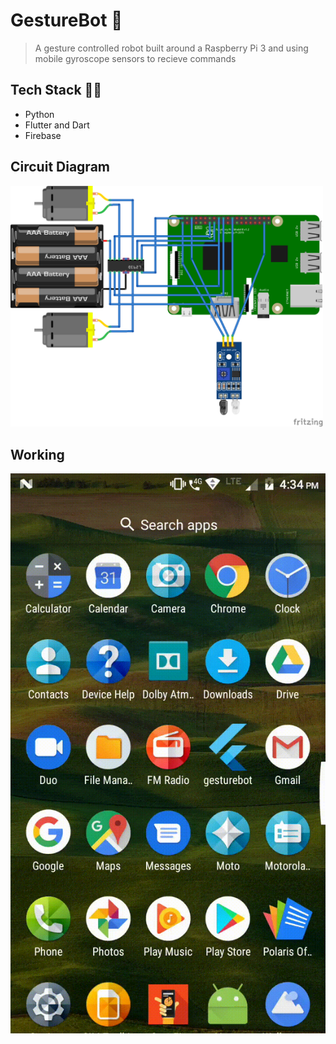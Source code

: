 # GestureBot 🤖

> A gesture controlled robot built around a Raspberry Pi 3 and using mobile gyroscope sensors to recieve commands

## Tech Stack 👨‍💻

- Python
- Flutter and Dart
- Firebase

## Circuit Diagram

<img src="REPO_ASSETS/gesturebot.png" width="500">

## Working

<img src="REPO_ASSETS/gbot.gif">
